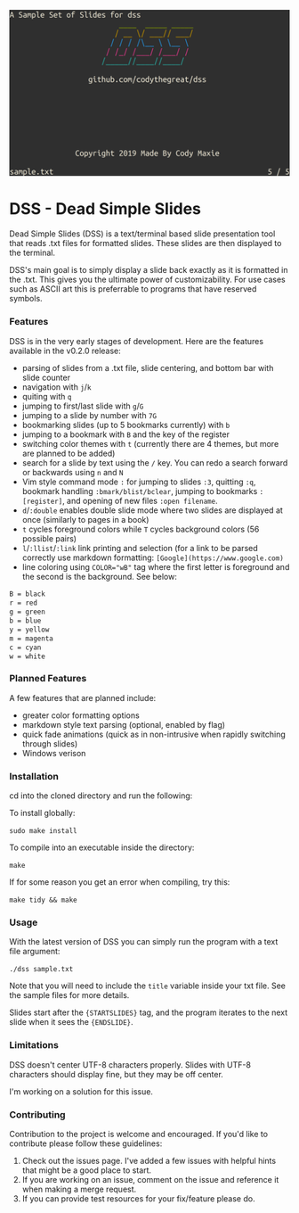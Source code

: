 ![](DSS.png)

# DSS - Dead Simple Slides

Dead Simple Slides (DSS) is a text/terminal based slide presentation tool that reads .txt files for formatted slides. These slides are then displayed to the terminal.

DSS's main goal is to simply display a slide back exactly as it is formatted in the .txt. This gives you the ultimate power of customizability. For use cases such as ASCII art this is preferrable to programs that have reserved symbols.

### Features

DSS is in the very early stages of development. Here are the features available in the v0.2.0 release:
+ parsing of slides from a .txt file, slide centering, and bottom bar with slide counter
+ navigation with `j`/`k`
+ quiting with `q`
+ jumping to first/last slide with `g`/`G`
+ jumping to a slide by number with `7G`
+ bookmarking slides (up to 5 bookmarks currently) with `b`
+ jumping to a bookmark with `B` and the key of the register
+ switching color themes with `t` (currently there are 4 themes, but more are planned to be added)
+ search for a slide by text using the `/` key. You can redo a search forward or backwards using `n` and `N`
+ Vim style command mode `:` for jumping to slides `:3`, quitting `:q`, bookmark handling `:bmark/blist/bclear`, jumping to bookmarks `:[register]`, and opening of new files `:open filename`.
+ `d`/`:double` enables double slide mode where two slides are displayed at once (similarly to pages in a book)
+ `t` cycles foreground colors while `T` cycles background colors (56 possible pairs)
+ `l`/`:llist`/`:link` link printing and selection (for a link to be parsed correctly use markdown formatting: `[Google](https://www.google.com)`
+ line coloring using `COLOR="wB"` tag where the first letter is foreground and the second is the background. See below:
```
B = black
r = red
g = green
b = blue
y = yellow
m = magenta
c = cyan
w = white
```

<!---
Extra features available in the Master branch (**may be unstable. please use the release version for a more stable experience.**)
-->


### Planned Features

A few features that are planned include:
+ greater color formatting options
+ markdown style text parsing (optional, enabled by flag)
+ quick fade animations (quick as in non-intrusive when rapidly switching through slides)
+ Windows verison

### Installation

cd into the cloned directory and run the following:

To install globally:

`sudo make install`

To compile into an executable inside the directory:

`make`

If for some reason you get an error when compiling, try this:

`make tidy && make`

### Usage

With the latest version of DSS you can simply run the program with a text file argument:

`./dss sample.txt`

Note that you will need to include the `title` variable inside your txt file. See the sample files for more details. 

Slides start after the `{STARTSLIDES}` tag, and the program iterates to the next slide when it sees the `{ENDSLIDE}`.

### Limitations

DSS doesn't center UTF-8 characters properly. Slides with UTF-8 characters should display fine, but they may be off center.

I'm working on a solution for this issue.

### Contributing

Contribution to the project is welcome and encouraged. If you'd like to contribute please follow these guidelines:
1. Check out the issues page. I've added a few issues with helpful hints that might be a good place to start.
2. If you are working on an issue, comment on the issue and reference it when making a merge request.
3. If you can provide test resources for your fix/feature please do.
